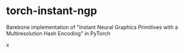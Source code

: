 # torch-instant-ngp

Barebone implementation of "Instant Neural Graphics Primitives with a Multiresolution Hash Encoding" in PyTorch

x
